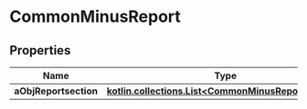 
# CommonMinusReport

## Properties
Name | Type | Description | Notes
------------ | ------------- | ------------- | -------------
**aObjReportsection** | [**kotlin.collections.List&lt;CommonMinusReportsection&gt;**](CommonMinusReportsection.md) |  | 



